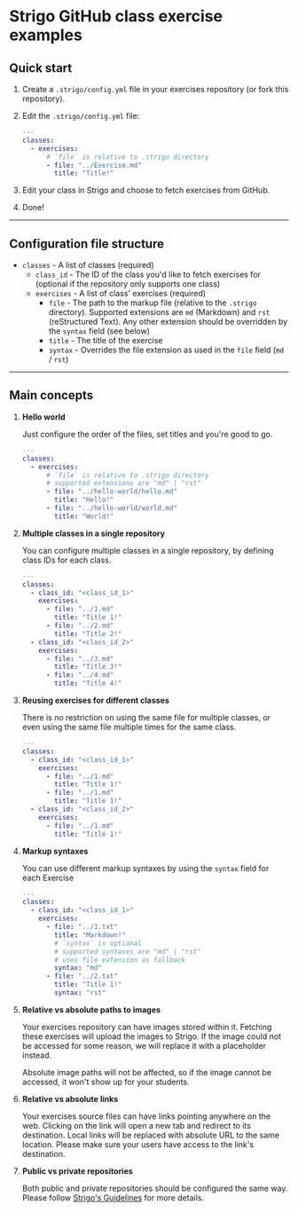 # Strigo GitHub class exercise examples

## Quick start

1. Create a `.strigo/config.yml` file in your exercises repository (or fork this repository).
1. Edit the `.strigo/config.yml` file:

   ```yaml
   ---
   classes:
     - exercises:
         # `file` is relative to .strigo directory
         - file: "../Exercise.md"
           title: "Title!"
   ```

1. Edit your class in Strigo and choose to fetch exercises from GitHub.
1. Done!

---

## Configuration file structure

- `classes` - A list of classes (required)
  - `class_id` - The ID of the class you'd like to fetch exercises for (optional if the repository only supports one class)
  - `exercises` - A list of class' exercises (required)
    - `file` - The path to the markup file (relative to the `.strigo` directory). Supported extensions are `md` (Markdown) and `rst` (reStructured Text). Any other extension should be overridden by the `syntax` field (see below)
    - `title` - The title of the exercise
    - `syntax` - Overrides the file extension as used in the `file` field (`md` / `rst`)

---

## Main concepts

1. **Hello world**

   Just configure the order of the files, set titles and you're good to go.

   ```yaml
   ---
   classes:
     - exercises:
         # `file` is relative to .strigo directory
         # supported extensions are "md" | "rst"
         - file: "../hello-world/hello.md"
           title: "Hello!"
         - file: "../hello-world/world.md"
           title: "World!"
   ```

1. **Multiple classes in a single repository**

   You can configure multiple classes in a single repository, by defining class IDs for each class.

   ```yaml
   ---
   classes:
     - class_id: "<class_id_1>"
       exercises:
         - file: "../1.md"
           title: "Title 1!"
         - file: "../2.md"
           title: "Title 2!"
     - class_id: "<class_id_2>"
       exercises:
         - file: "../3.md"
           title: "Title 3!"
         - file: "../4.md"
           title: "Title 4!"
   ```

1. **Reusing exercises for different classes**

   There is no restriction on using the same file for multiple classes, or even using the same file multiple times for the same class.

   ```yaml
   ---
   classes:
     - class_id: "<class_id_1>"
       exercises:
         - file: "../1.md"
           title: "Title 1!"
         - file: "../1.md"
           title: "Title 1!"
     - class_id: "<class_id_2>"
       exercises:
         - file: "../1.md"
           title: "Title 1!"
   ```

1. **Markup syntaxes**

   You can use different markup syntaxes by using the `syntax` field for each Exercise

   ```yaml
   ---
   classes:
     - class_id: "<class_id_1>"
       exercises:
         - file: "../1.txt"
           title: "Markdown!"
           # `syntax` is optional
           # supported syntaxes are "md" | "rst"
           # uses file extension as fallback
           syntax: "md"
         - file: "../2.txt"
           title: "Title 1!"
           syntax: "rst"
   ```

1. **Relative vs absolute paths to images**

   Your exercises repository can have images stored within it. Fetching these exercises will upload the images to Strigo. If the image could not be accessed for some reason, we will replace it with a placeholder instead.

   Absolute image paths will not be affected, so if the image cannot be accessed, it won't show up for your students.

1. **Relative vs absolute links**

   Your exercises source files can have links pointing anywhere on the web. Clicking on the link will open a new tab and redirect to its destination. Local links will be replaced with absolute URL to the same location. Please make sure your users have access to the link's destination.


1. **Public vs private repositories**

   Both public and private repositories should be configured the same way. Please follow [Strigo's Guidelines](http://help.strigo.io/en/articles/4951906-fetching-lab-exercises-from-github) for more details.
